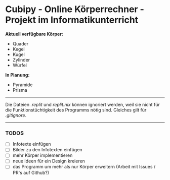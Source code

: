 # Cubipy - Online Körperrechner - Projekt im Informatikunterricht

**Aktuell verfügbare Körper:**

- Quader
- Kegel
- Kugel
- Zylinder
- Würfel

**In Planung:**

- Pyramide
- Prisma

---

Die Dateien _.replit_ und _replit.nix_ können ignoriert werden, weil sie nicht für die Funktionstüchtigkeit des Programms nötig sind. Gleiches gilt für _.gitignore_.

---

### TODOS

- [ ] Infotexte einfügen
- [ ] Bilder zu den Infotexten einfügen
- [ ] mehr Körper implementieren
- [ ] neue Ideen für ein Design kreieren
- [ ] das Programm um mehr als nur Körper erweitern (Arbeit mit Issues / PR's auf Github?)
